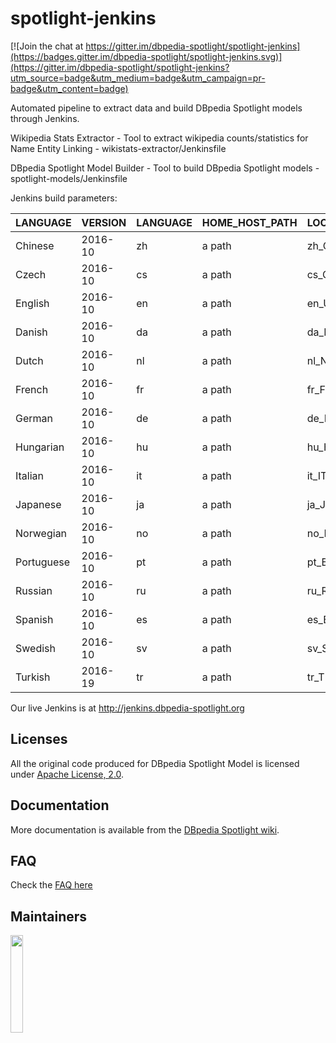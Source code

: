 # spotlight-jenkins

[![Join the chat at https://gitter.im/dbpedia-spotlight/spotlight-jenkins](https://badges.gitter.im/dbpedia-spotlight/spotlight-jenkins.svg)](https://gitter.im/dbpedia-spotlight/spotlight-jenkins?utm_source=badge&utm_medium=badge&utm_campaign=pr-badge&utm_content=badge)

Automated pipeline to extract data and build DBpedia Spotlight models through Jenkins.

Wikipedia Stats Extractor - Tool to extract wikipedia counts/statistics for Name Entity Linking - wikistats-extractor/Jenkinsfile

DBpedia Spotlight Model Builder - Tool to build DBpedia Spotlight models - spotlight-models/Jenkinsfile

Jenkins build parameters:

LANGUAGE     | VERSION      |  	LANGUAGE   | 	HOME_HOST_PATH   | LOCALE   | LANGUAGE_STEMMER
------------ | ------------ | -------------| ----------------- | -------- | -----------------
Chinese      | 2016-10      | zh           | a path            | zh_CH    | None
Czech        | 2016-10      | cs           | a path            | cs_CZ    | None
English      | 2016-10      | en           | a path            | en_US    | English
Danish       | 2016-10      | da           | a path            | da_DK    | Danish
Dutch        | 2016-10      | nl           | a path            | nl_NL    | Dutch
French       | 2016-10      | fr           | a path            | fr_FR    | French
German       | 2016-10      | de           | a path            | de_DE    | German
Hungarian    | 2016-10      | hu           | a path            | hu_HU    | Hugarian
Italian      | 2016-10      | it           | a path            | it_IT    | Italian
Japanese     | 2016-10      | ja           | a path            | ja_JP    | None
Norwegian    | 2016-10      | no           | a path            | no_NO    | Norwegian
Portuguese   | 2016-10      | pt           | a path            | pt_BR    | Portuguese
Russian      | 2016-10      | ru           | a path            | ru_RU    | Russian
Spanish      | 2016-10      | es           | a path            | es_ES    | Spanish
Swedish      | 2016-10      | sv           | a path            | sv_SE    | Swedish
Turkish      | 2016-19      | tr           | a path            | tr_TR    | Turkish


Our live Jenkins is at http://jenkins.dbpedia-spotlight.org


## Licenses

All the original code produced for DBpedia Spotlight Model is licensed under  [Apache License, 2.0](http://www.apache.org/licenses/LICENSE-2.0.html).

## Documentation

More documentation is available from the [DBpedia Spotlight wiki](https://github.com/dbpedia-spotlight/dbpedia-spotlight/wiki).

## FAQ

Check the [FAQ here](https://github.com/dbpedia-spotlight/dbpedia-spotlight/wiki/faq)


## Maintainers

<a href="http://infai.org"><img src="https://infai.org/wp-content/uploads/2017/08/InfAI-Logo.png" align="left" height="20%" width="20%" ></a>
